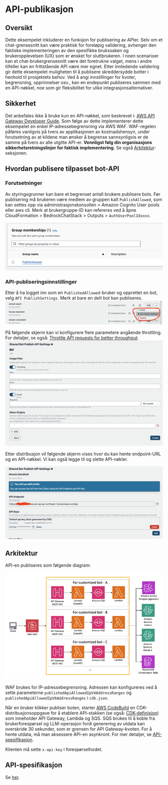 # API-publikasjon

## Oversikt

Dette eksempelet inkluderer en funksjon for publisering av APIer. Selv om et chat-grensesnitt kan være praktisk for foreløpig validering, avhenger den faktiske implementeringen av den spesifikke brukssaken og brukeropplevelsen (UX) som er ønsket for sluttbrukeren. I noen scenarioer kan et chat-brukergrensesnitt være det foretrukne valget, mens i andre tilfeller kan en frittstående API være mer egnet. Etter innledende validering gir dette eksempelet muligheten til å publisere skreddersydde botter i henhold til prosjektets behov. Ved å angi innstillinger for kvoter, begrensning, opprinnelser osv., kan en endepunkt publiseres sammen med en API-nøkkel, noe som gir fleksibilitet for ulike integrasjonsalternativer.

## Sikkerhet

Det anbefales ikke å bruke kun en API-nøkkel, som beskrevet i: [AWS API Gateway Developer Guide](https://docs.aws.amazon.com/apigateway/latest/developerguide/api-gateway-api-usage-plans.html). Som følge av dette implementerer dette eksempelet en enkel IP-adressebegrensning via AWS WAF. WAF-regelen påføres vanligvis på tvers av applikasjonen av kostnadshensyn, under forutsetning av at kildene man ønsker å begrense sannsynligvis er de samme på tvers av alle utgitte API-er. **Vennligst følg din organisasjons sikkerhetsretningslinjer for faktisk implementering.** Se også [Arkitektur](#arkitektur)-seksjonen.

## Hvordan publisere tilpasset bot-API

### Forutsetninger

Av styringsgrunner kan bare et begrenset antall brukere publisere bots. Før publisering må brukeren være medlem av gruppen kalt `PublishAllowed`, som kan settes opp via administrasjonskonsollen > Amazon Cognito User pools eller aws cli. Merk at brukergruppe-ID kan refereres ved å åpne CloudFormation > BedrockChatStack > Outputs > `AuthUserPoolIdxxxx`.

![](./imgs/group_membership_publish_allowed.png)

### API-publiseringsinnstillinger

Etter å ha logget inn som en `PublishedAllowed`-bruker og opprettet en bot, velg `API PublishSettings`. Merk at bare en delt bot kan publiseres.
![](./imgs/bot_api_publish_screenshot.png)

På følgende skjerm kan vi konfigurere flere parametere angående throttling. For detaljer, se også: [Throttle API requests for better throughput](https://docs.aws.amazon.com/apigateway/latest/developerguide/api-gateway-request-throttling.html).
![](./imgs/bot_api_publish_screenshot2.png)

Etter distribusjon vil følgende skjerm vises hvor du kan hente endpoint-URL og en API-nøkkel. Vi kan også legge til og slette API-nøkler.

![](./imgs/bot_api_publish_screenshot3.png)

## Arkitektur

API-en publiseres som følgende diagram:

![](./imgs/published_arch.png)

WAF brukes for IP-adressebegrensning. Adressen kan konfigureres ved å sette parameterne `publishedApiAllowedIpV4AddressRanges` og `publishedApiAllowedIpV6AddressRanges` i `cdk.json`.

Når en bruker klikker publiser boten, starter [AWS CodeBuild](https://aws.amazon.com/codebuild/) en CDK-distribusjonsoppgave for å etablere API-stakken (se også: [CDK-definisjon](../cdk/lib/api-publishment-stack.ts)) som inneholder API Gateway, Lambda og SQS. SQS brukes til å koble fra brukerforespørsel og LLM-operasjon fordi generering av utdata kan overskride 30 sekunder, som er grensen for API Gateway-kvoten. For å hente utdata, må man aksessere API-en asynkront. For mer detaljer, se [API-spesifikasjon](#api-specification).

Klienten må sette `x-api-key` i forespørselhodet.

## API-spesifikasjon

Se [her](https://aws-samples.github.io/bedrock-chat).